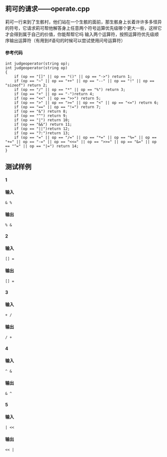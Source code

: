 ## 莉可的请求——operate.cpp
莉可一行来到了生骸村，他们站在一个生骸的面前，那生骸身上长着许许多多怪异的符号，它请求莉可帮他解答身上任意两个符号运算优先级哪个更大一些，这样它才会得到属于自己的价值，你能帮帮它吗
输入两个运算符，按照运算符优先级顺序输出运算符（有用到if语句的时候可以尝试使用问号运算符）
#### 参考代码
```
int judgeoperator(string op);
int judgeoperator(string op)
{
	if (op == "[]" || op == "()" || op == "->") return 1;
	if (op == "~" || op == "++" || op == "--" || op == "!" || op == "sizeof") return 2;
	if (op == "/" || op == "*" || op == "%") return 3;
	if (op == "+" || op == "-")return 4;
	if (op == "<<" || op == ">>") return 5;
	if (op == ">" || op == ">=" || op == "<" || op == "<=") return 6;
	if (op == "==" || op == "!=") return 7;
	if (op == "&") return 8;
	if (op == "^") return 9;
	if (op == "|") return 10;
	if (op == "&&") return 11;
	if (op == "||")return 12;
	if (op == "?:")return 13;
	if (op == "=" || op == "/=" || op == "*=" || op == "%=" || op == "+=" || op == "-=" || op == "<<=" || op == ">>=" || op == "&=" || op == "^=" || op == "|=") return 14;
}
```
## 测试样例
#### 1
#### 输入
```
& %
```
#### 输出
```
% &
```
#### 2
#### 输入
```
[] =
```
#### 输出
```
[] =
```
#### 3
#### 输入
```
+ /
```
#### 输出
```
/ +
```
#### 4
#### 输入
```
^ &
```
#### 输出
```
& ^
```
#### 5
#### 输入
```
| <<
```
#### 输出
```
<< |
```
